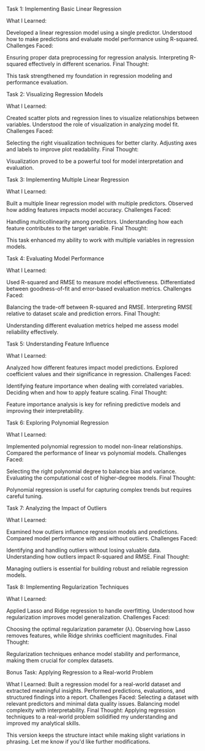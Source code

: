 Task 1: Implementing Basic Linear Regression


What I Learned:

Developed a linear regression model using a single predictor.
Understood how to make predictions and evaluate model performance using R-squared.
Challenges Faced:

Ensuring proper data preprocessing for regression analysis.
Interpreting R-squared effectively in different scenarios.
Final Thought:

This task strengthened my foundation in regression modeling and performance evaluation.

Task 2: Visualizing Regression Models


What I Learned:

Created scatter plots and regression lines to visualize relationships between variables.
Understood the role of visualization in analyzing model fit.
Challenges Faced:

Selecting the right visualization techniques for better clarity.
Adjusting axes and labels to improve plot readability.
Final Thought:

Visualization proved to be a powerful tool for model interpretation and evaluation.

Task 3: Implementing Multiple Linear Regression


What I Learned:

Built a multiple linear regression model with multiple predictors.
Observed how adding features impacts model accuracy.
Challenges Faced:

Handling multicollinearity among predictors.
Understanding how each feature contributes to the target variable.
Final Thought:

This task enhanced my ability to work with multiple variables in regression models.

Task 4: Evaluating Model Performance

What I Learned:

Used R-squared and RMSE to measure model effectiveness.
Differentiated between goodness-of-fit and error-based evaluation metrics.
Challenges Faced:

Balancing the trade-off between R-squared and RMSE.
Interpreting RMSE relative to dataset scale and prediction errors.
Final Thought:

Understanding different evaluation metrics helped me assess model reliability effectively.

Task 5: Understanding Feature Influence


What I Learned:

Analyzed how different features impact model predictions.
Explored coefficient values and their significance in regression.
Challenges Faced:

Identifying feature importance when dealing with correlated variables.
Deciding when and how to apply feature scaling.
Final Thought:

Feature importance analysis is key for refining predictive models and improving their interpretability.

Task 6: Exploring Polynomial Regression


What I Learned:

Implemented polynomial regression to model non-linear relationships.
Compared the performance of linear vs polynomial models.
Challenges Faced:

Selecting the right polynomial degree to balance bias and variance.
Evaluating the computational cost of higher-degree models.
Final Thought:

Polynomial regression is useful for capturing complex trends but requires careful tuning.

Task 7: Analyzing the Impact of Outliers

What I Learned:

Examined how outliers influence regression models and predictions.
Compared model performance with and without outliers.
Challenges Faced:

Identifying and handling outliers without losing valuable data.
Understanding how outliers impact R-squared and RMSE.
Final Thought:

Managing outliers is essential for building robust and reliable regression models.

Task 8: Implementing Regularization Techniques


What I Learned:

Applied Lasso and Ridge regression to handle overfitting.
Understood how regularization improves model generalization.
Challenges Faced:

Choosing the optimal regularization parameter (λ).
Observing how Lasso removes features, while Ridge shrinks coefficient magnitudes.
Final Thought:

Regularization techniques enhance model stability and performance, making them crucial for complex datasets.

Bonus Task: Applying Regression to a Real-world Problem


What I Learned:
Built a regression model for a real-world dataset and extracted meaningful insights.
Performed predictions, evaluations, and structured findings into a report.
Challenges Faced:
Selecting a dataset with relevant predictors and minimal data quality issues.
Balancing model complexity with interpretability.
Final Thought:
Applying regression techniques to a real-world problem solidified my understanding and improved my analytical skills.

This version keeps the structure intact while making slight variations in phrasing. Let me know if you'd like further modifications.

